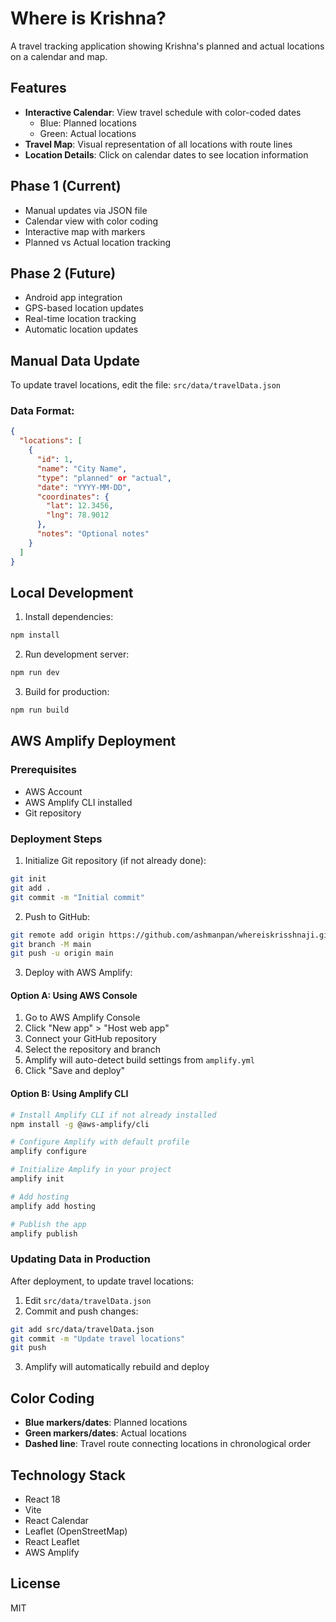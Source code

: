 # Where is Krishna?

A travel tracking application showing Krishna's planned and actual locations on a calendar and map.

## Features

- **Interactive Calendar**: View travel schedule with color-coded dates
  - Blue: Planned locations
  - Green: Actual locations
- **Travel Map**: Visual representation of all locations with route lines
- **Location Details**: Click on calendar dates to see location information

## Phase 1 (Current)
- Manual updates via JSON file
- Calendar view with color coding
- Interactive map with markers
- Planned vs Actual location tracking

## Phase 2 (Future)
- Android app integration
- GPS-based location updates
- Real-time location tracking
- Automatic location updates

## Manual Data Update

To update travel locations, edit the file: `src/data/travelData.json`

### Data Format:
```json
{
  "locations": [
    {
      "id": 1,
      "name": "City Name",
      "type": "planned" or "actual",
      "date": "YYYY-MM-DD",
      "coordinates": {
        "lat": 12.3456,
        "lng": 78.9012
      },
      "notes": "Optional notes"
    }
  ]
}
```

## Local Development

1. Install dependencies:
```bash
npm install
```

2. Run development server:
```bash
npm run dev
```

3. Build for production:
```bash
npm run build
```

## AWS Amplify Deployment

### Prerequisites
- AWS Account
- AWS Amplify CLI installed
- Git repository

### Deployment Steps

1. Initialize Git repository (if not already done):
```bash
git init
git add .
git commit -m "Initial commit"
```

2. Push to GitHub:
```bash
git remote add origin https://github.com/ashmanpan/whereiskrisshnaji.git
git branch -M main
git push -u origin main
```

3. Deploy with AWS Amplify:

#### Option A: Using AWS Console
1. Go to AWS Amplify Console
2. Click "New app" > "Host web app"
3. Connect your GitHub repository
4. Select the repository and branch
5. Amplify will auto-detect build settings from `amplify.yml`
6. Click "Save and deploy"

#### Option B: Using Amplify CLI
```bash
# Install Amplify CLI if not already installed
npm install -g @aws-amplify/cli

# Configure Amplify with default profile
amplify configure

# Initialize Amplify in your project
amplify init

# Add hosting
amplify add hosting

# Publish the app
amplify publish
```

### Updating Data in Production

After deployment, to update travel locations:

1. Edit `src/data/travelData.json`
2. Commit and push changes:
```bash
git add src/data/travelData.json
git commit -m "Update travel locations"
git push
```

3. Amplify will automatically rebuild and deploy

## Color Coding

- **Blue markers/dates**: Planned locations
- **Green markers/dates**: Actual locations
- **Dashed line**: Travel route connecting locations in chronological order

## Technology Stack

- React 18
- Vite
- React Calendar
- Leaflet (OpenStreetMap)
- React Leaflet
- AWS Amplify

## License

MIT
